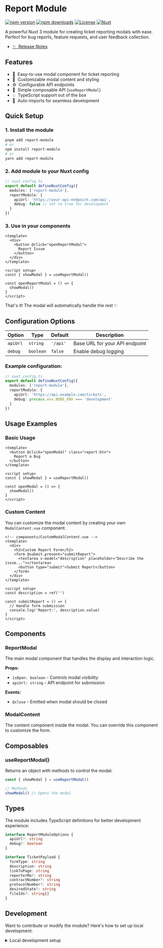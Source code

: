 # Report Module

[![npm version][npm-version-src]][npm-version-href]
[![npm downloads][npm-downloads-src]][npm-downloads-href]
[![License][license-src]][license-href]
[![Nuxt][nuxt-src]][nuxt-href]

A powerful Nuxt 3 module for creating ticket reporting modals with ease. Perfect for bug reports, feature requests, and user feedback collection.

- [✨ &nbsp;Release Notes](/CHANGELOG.md)
<!-- - [🏀 Online playground](https://stackblitz.com/github/your-username/report-module?file=playground%2Fapp.vue) -->
<!-- - [📖 &nbsp;Documentation](https://example.com) -->

## Features

- 📝 &nbsp;Easy-to-use modal component for ticket reporting
- 🎨 &nbsp;Customizable modal content and styling
- ⚙️ &nbsp;Configurable API endpoints
- 🚀 &nbsp;Simple composable API (`useReportModal`)
- 💡 &nbsp;TypeScript support out of the box
- 🔧 &nbsp;Auto-imports for seamless development

## Quick Setup

### 1. Install the module

```bash
pnpm add report-module
# or
npm install report-module
# or
yarn add report-module
```

### 2. Add module to your Nuxt config

```typescript
// nuxt.config.ts
export default defineNuxtConfig({
  modules: ['report-module'],
  reportModule: {
    apiUrl: 'https://your-api-endpoint.com/api',
    debug: false // set to true for development
  }
})
```

### 3. Use in your components

```vue
<template>
  <div>
    <button @click="openReportModal">
      Report Issue
    </button>
  </div>
</template>

<script setup>
const { showModal } = useReportModal()

const openReportModal = () => {
  showModal()
}
</script>
```

That's it! The modal will automatically handle the rest ✨

## Configuration Options

| Option | Type | Default | Description |
|--------|------|---------|-------------|
| `apiUrl` | `string` | `'/api'` | Base URL for your API endpoint |
| `debug` | `boolean` | `false` | Enable debug logging |

### Example configuration:

```typescript
// nuxt.config.ts
export default defineNuxtConfig({
  modules: ['report-module'],
  reportModule: {
    apiUrl: 'https://api.example.com/tickets',
    debug: process.env.NODE_ENV === 'development'
  }
})
```

## Usage Examples

### Basic Usage

```vue
<template>
  <button @click="openModal" class="report-btn">
    Report a Bug
  </button>
</template>

<script setup>
const { showModal } = useReportModal()

const openModal = () => {
  showModal()
}
</script>
```

### Custom Content

You can customize the modal content by creating your own `ModalContent.vue` component:

```vue
<!-- components/CustomModalContent.vue -->
<template>
  <div>
    <h2>Custom Report Form</h2>
    <form @submit.prevent="submitReport">
      <textarea v-model="description" placeholder="Describe the issue..."></textarea>
      <button type="submit">Submit Report</button>
    </form>
  </div>
</template>

<script setup>
const description = ref('')

const submitReport = () => {
  // Handle form submission
  console.log('Report:', description.value)
}
</script>
```

## Components

### ReportModal

The main modal component that handles the display and interaction logic.

**Props:**
- `isOpen: boolean` - Controls modal visibility
- `apiUrl: string` - API endpoint for submission

**Events:**
- `@close` - Emitted when modal should be closed

### ModalContent

The content component inside the modal. You can override this component to customize the form.

## Composables

### useReportModal()

Returns an object with methods to control the modal:

```typescript
const { showModal } = useReportModal()

// Methods
showModal() // Opens the modal
```

## Types

The module includes TypeScript definitions for better development experience:

```typescript
interface ReportModuleOptions {
  apiUrl?: string
  debug?: boolean
}

interface TicketPayload {
  formType: string
  description: string
  linkToPage: string
  reporterMa?: string
  contractNumber?: string
  protocolNumber?: string
  desiredState?: string
  fileIds?: string[]
}
```

## Development

Want to contribute or modify the module? Here's how to set up local development:

<details>
  <summary>Local development setup</summary>

### Prerequisites

- Node.js (v16 or higher)
- pnpm (recommended), npm, or yarn

### Setup

1. **Clone the repository**
   ```bash
   git clone https://github.com/your-username/report-module.git
   cd report-module
   ```

2. **Install dependencies**
   ```bash
   pnpm install
   ```

3. **Prepare development environment**
   ```bash
   pnpm run dev:prepare
   ```

4. **Start development server**
   ```bash
   pnpm run dev
   ```
   This will start the playground at `http://localhost:3000`

### Available Scripts

```bash
# Install dependencies
pnpm install

# Generate type stubs
pnpm run dev:prepare

# Develop with the playground
pnpm run dev

# Build the playground
pnpm run dev:build

# Build the module
pnpm run build

# Run ESLint
pnpm run lint

# Run tests
pnpm run test
pnpm run test:watch

# Release new version
pnpm run release
```

### Project Structure

```
├── src/
│   ├── module.ts              # Main module file
│   └── runtime/
│       ├── components/        # Vue components
│       │   ├── ModalContent.vue
│       │   └── ReportModal.vue
│       ├── composables/       # Vue composables
│       │   └── useReportModal.ts
│       └── types.ts           # TypeScript definitions
├── playground/                # Development playground
│   ├── app.vue
│   ├── nuxt.config.ts
│   └── package.json
├── build.config.ts            # Build configuration
└── package.json
```

### Testing Changes

1. Make your changes in the `src/` directory
2. The playground automatically reloads with your changes
3. Test the functionality in `http://localhost:3000`
4. Run tests with `pnpm run test`

### Building for Production

```bash
pnpm run build
```

This creates the `dist/` folder with compiled module files.

</details>

<!-- Badges -->
[npm-version-src]: https://img.shields.io/npm/v/report-module/latest.svg?style=flat&colorA=020420&colorB=00DC82
[npm-version-href]: https://npmjs.com/package/report-module

[npm-downloads-src]: https://img.shields.io/npm/dm/report-module.svg?style=flat&colorA=020420&colorB=00DC82
[npm-downloads-href]: https://npm.chart.dev/report-module

[license-src]: https://img.shields.io/npm/l/report-module.svg?style=flat&colorA=020420&colorB=00DC82
[license-href]: https://npmjs.com/package/report-module

[nuxt-src]: https://img.shields.io/badge/Nuxt-020420?logo=nuxt.js
[nuxt-href]: https://nuxt.com
